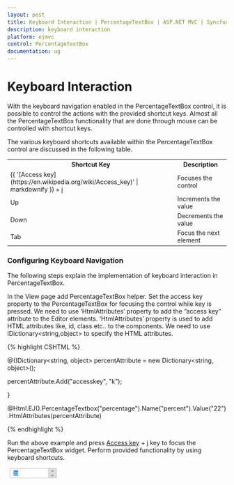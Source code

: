 ```yaml
---
layout: post
title: Keyboard Interaction | PercentageTextBox | ASP.NET MVC | Syncfusion
description: keyboard interaction
platform: ejmvc
control: PercentageTextBox
documentation: ug
---
```


# Keyboard Interaction

With the keyboard navigation enabled in the PercentageTextBox control, it is possible to control the actions with the provided shortcut keys. Almost all the PercentageTextBox functionality that are done through mouse can be controlled with shortcut keys.

The various keyboard shortcuts available within the PercentageTextBox control are discussed in the following table. 


<table>
<tr>
<th>
Shortcut Key</th><th>
Description</th></tr>
<tr>
<td>
{{ '[Access key](https://en.wikipedia.org/wiki/Access_key)' | markdownify }} + j</td><td>
Focuses the control</td></tr>
<tr>
<td>
Up</td><td>
Increments the value</td></tr>
<tr>
<td>
Down</td><td>
Decrements the value</td></tr>
<tr>
<td>
Tab</td><td>
Focus the next element</td></tr>
</table>

### Configuring Keyboard Navigation

The following steps explain the implementation of keyboard interaction in PercentageTextBox.

In the View page add PercentageTextBox helper. Set the access key property to the PercentageTextBox for focusing the control while key is pressed. We need to use ‘HtmlAttributes’ property to add the ”access key” attribute to the Editor elements. ‘HtmlAttributes’ property is used to add HTML attributes like, id, class etc.. to the components. We need to use IDictionary<string,object> to specify the HTML attributes. 



{% highlight CSHTML %}

@{IDictionary<string, object> percentAttribute = new Dictionary<string, object>();

percentAttribute.Add("accesskey", "k");

}



@Html.EJ().PercentageTextbox("percentage").Name("percent").Value("22").HtmlAttributes(percentAttribute)

{% endhighlight %}

 Run the above example and press [Access key](https://en.wikipedia.org/wiki/Access_key) + j key to focus the PercentageTextBox widget. Perform provided functionality by using keyboard shortcuts.



![](Keyboard-Interaction_images/Keyboard-Interaction_img1.png)













